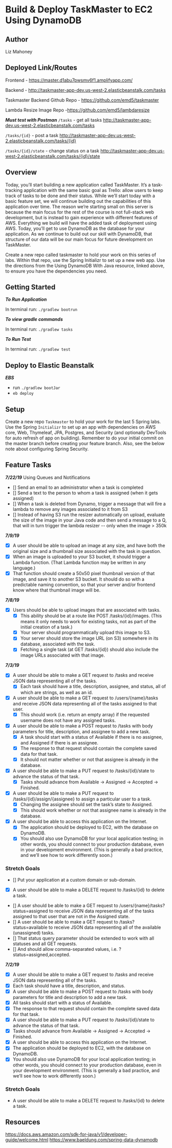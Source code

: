 # Build & Deploy TaskMaster to EC2 Using DynamoDB

## Author 
Liz Mahoney

## Deployed Link/Routes

Frontend - https://master.d1abu7pwsmv6f1.amplifyapp.com/

Backend - http://taskmaster-app-dev.us-west-2.elasticbeanstalk.com/tasks

Taskmaster Backend Github Repo - https://github.com/emd5/taskmaster

Lambda Resize Image Repo -https://github.com/emd5/lambdaresize

***Must test with Postman***
`/tasks` - get all tasks
http://taskmaster-app-dev.us-west-2.elasticbeanstalk.com/tasks

`/tasks/{id}` - post a task
http://taskmaster-app-dev.us-west-2.elasticbeanstalk.com/tasks/{id}

`/tasks/{id}/state` - change status on a task
http://taskmaster-app-dev.us-west-2.elasticbeanstalk.com/tasks/{id}/state


## Overview
Today, you’ll start building a new application called TaskMaster. It’s a task-tracking application with the same basic goal as Trello: allow users to keep track of tasks to be done and their status. While we’ll start today with a basic feature set, we will continue building out the capabilities of this application over time.
The reason we’re starting small on this server is because the main focus for the rest of the course is not full-stack web development, but is instead to gain experience with different features of AWS. Everything we build will have the added task of deployment using AWS. Today, you’ll get to use DynamoDB as the database for your application. As we continue to build out our skill with DynamoDB, that structure of our data will be our main focus for future development on TaskMaster.

Create a new repo called taskmaster to hold your work on this series of labs. Within that repo, use the Spring Initializr to set up a new web app. Use the directions from the Using DynamoDB With Java resource, linked above, to ensure you have the dependencies you need.

## Getting Started

***To Run Application***

In terminal run: `./gradlew bootrun`

***To view gradle commands***

In terminal run: `./gradlew tasks`

***To Run Test***

In terminal run: `./gradlew test`

## Deploy to Elastic Beanstalk

***EBS***
- run `./gradlew bootJar`
- `eb deploy`


## Setup
Create a new repo `Taskmaster` to hold your work for the last 5 Spring labs. Use the Spring `Initializr` to set 
up an app with dependencies on AWS core, Web, Thymeleaf, JPA, Postgres, and Security (and optionally DevTools for auto 
refresh of app on building). Remember to do your initial commit on the master branch before creating your feature branch. Also, 
see the below note about configuring Spring Security.

## Feature Tasks

***7/22/19***
Using Queues and Notifications

- [] Send an email to an administrator when a task is completed
- [] Send a text to the person to whom a task is assigned (when it gets assigned)
- [] When a task is deleted from Dynamo, trigger a message that will fire a lambda to remove any images associated to it
 from S3
- [] Instead of having S3 run the resizer automatically on upload, evaluate the size of the image in your Java code and
 then send a message to a Q, that will in turn trigger the lambda resizer -- only when the image > 350k

***7/9/19***
- [x] A user should be able to upload an image at any size, and have both the original size and a thumbnail size 
associated with the task in question.
 - [x] When an image is uploaded to your S3 bucket, it should trigger a Lambda function. (That Lambda function may be 
  written in any language.)
 - [x] That function should create a 50x50 pixel thumbnail version of that image, and save it to another S3 bucket. It should do so with a predictable naming convention, so that your server and/or frontend know where that thumbnail image will be.

***7/8/19***
- [x] Users should be able to upload images that are associated with tasks.
    - [x] This ability should be at a route like POST /tasks/{id}/images. (This means it only needs to work for existing tasks, not as part of the initial creation of a task.)
    - [x] Your server should programmatically upload this image to S3.
    - [x] Your server should store the image URL (on S3) somewhere in its database, associated with the task.
    - [x] Fetching a single task (at GET /tasks/{id}) should also include the image URLs associated with that image.

***7/3/19***

- [x] A user should be able to make a GET request to /tasks and receive JSON data representing all of the tasks.
    - [x] Each task should have a title, description, assignee, and status, all of which are strings, as well as an id.
- [x] A user should be able to make a GET request to /users/{name}/tasks and receive JSON data representing all of 
the tasks assigned to that user.
    - [x] This should work (i.e. return an empty array) if the requested username does not have any assigned tasks.
- [x] A user should be able to make a POST request to /tasks with body parameters for title, description, and 
assignee to add a new task.
    - [x] A task should start with a status of Available if there is no assignee, and Assigned if there is an assignee.
    - [x] The response to that request should contain the complete saved data for that task.
    - [x] It should not matter whether or not that assignee is already in the database.
- [x] A user should be able to make a PUT request to /tasks/{id}/state to advance the status of that task.
    - [x] Tasks should advance from Available -> Assigned -> Accepted -> Finished.
- [x] A user should be able to make a PUT request to /tasks/{id}/assign/{assignee} to assign a particular user to a 
task.
    - [x] Changing the assignee should set the task’s state to Assigned.
    - [x] This should work whether or not that assignee name is already in the database.
- [x] A user should be able to access this application on the Internet.
    - [x] The application should be deployed to EC2, with the database on DynamoDB.
    - [x] You should also use DynamoDB for your local application testing; in other words, you should connect to your production database, even in your development environment. (This is generally a bad practice, and we’ll see how to work differently soon.)

### Stretch Goals
- [] Put your application at a custom domain or sub-domain.
- [x] A user should be able to make a DELETE request to /tasks/{id} to delete a task.
- [] A user should be able to make a GET request to /users/{name}/tasks?status=assigned to receive JSON data representing all of the tasks assigned to that user that are not in the Assigned state.
- [] A user should be able to make a GET request to /tasks?status=available to receive JSON data representing all of the available (unassigned) tasks.
- [] That status query parameter should be extended to work with all statuses and all GET requests.
- [] And should allow comma-separated values, i.e. ?status=assigned,accepted.

***7/2/19***
- [x] A user should be able to make a GET request to /tasks and receive JSON data representing all of the tasks.
- [x] Each task should have a title, description, and status.
- [x] A user should be able to make a POST request to /tasks with body parameters for title and description to add a 
new 
task.
- [x] All tasks should start with a status of Available.
- [x] The response to that request should contain the complete saved data for that task.
- [x] A user should be able to make a PUT request to /tasks/{id}/state to advance the status of that task.
- [x] Tasks should advance from Available -> Assigned -> Accepted -> Finished.
- [x] A user should be able to access this application on the Internet.
- [x] The application should be deployed to EC2, with the database on DynamoDB.
- [x] You should also use DynamoDB for your local application testing; in other words, you should connect to your 
production database, even in your development environment. (This is generally a bad practice, and we’ll see how to work differently soon.)

### Stretch Goals
- A user should be able to make a DELETE request to /tasks/{id} to delete a task.

## Resources 

https://docs.aws.amazon.com/sdk-for-java/v1/developer-guide/welcome.html
https://www.baeldung.com/spring-data-dynamodb


